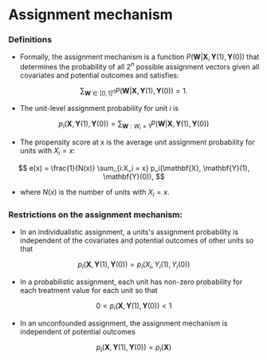 # Assignment mechanism

### Definitions

- Formally, the assignment mechanism is a function $P(\mathbf{W} | \mathbf{X}, \mathbf{Y}(1), \mathbf{Y}(0))$ that determines the probability of all $2^n$ possible assignment vectors given all covariates and potential outcomes and satisfies:

$$
\sum_{\mathbf{W} \in [0, 1]^n} P(\mathbf{W} | \mathbf{X}, \mathbf{Y}(1), \mathbf{Y}(0)) = 1.
$$

- The unit-level assignment probability for unit $i$ is

$$
p_i(\mathbf{X}, \mathbf{Y}(1), \mathbf{Y}(0)) = 
\sum_{\mathbf{W}: W_i = 1} P(\mathbf{W} | \mathbf{X}, \mathbf{Y}(1), \mathbf{Y}(0))
$$

- The propensity score at x is the average unit assignment probability for units with $X_i = x$:

$$
e(x) = \frac{1}{N(x)} \sum_{i:X_i = x} p_i(\mathbf{X}, \mathbf{Y}(1), \mathbf{Y}(0)),
$$

- where $N(x)$ is the number of units with $X_i = x$.

### Restrictions on the assignment mechanism:

- In an individualistic assignment, a units's assignment probability is independent of the covariates and potential outcomes of other units so that

$$
p_i(\mathbf{X}, \mathbf{Y}(1), \mathbf{Y}(0)) = p_i(X_i, Y_i(1), Y_i(0))
$$

- In a probabilistic assignment, each unit has non-zero probability for each treatment value for each unit so that

$$
0 < p_i(\mathbf{X}, \mathbf{Y}(1), \mathbf{Y}(0)) < 1
$$

- In an unconfounded assignment, the assignment mechanism is independent of potential outcomes

$$
p_i(\mathbf{X}, \mathbf{Y}(1), \mathbf{Y}(0)) = p_i(\mathbf{X})
$$

